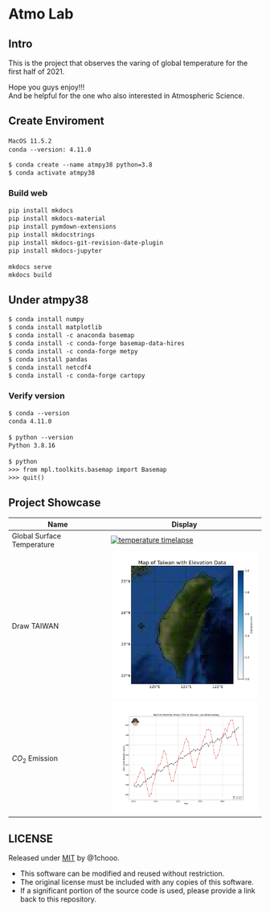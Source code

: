 # Atmo Lab

## Intro

This is the project that observes the varing of global temperature for the first half of 2021. 

Hope you guys enjoy!!!  
And be helpful for the one who also interested in Atmospheric Science.

## Create Enviroment
`MacOS 11.5.2`  
`conda --version: 4.11.0`
``` vim
$ conda create --name atmpy38 python=3.8
$ conda activate atmpy38
```

### Build web

```shell
pip install mkdocs
pip install mkdocs-material
pip install pymdown-extensions
pip install mkdocstrings
pip install mkdocs-git-revision-date-plugin
pip install mkdocs-jupyter

mkdocs serve
mkdocs build
```

## Under atmpy38

``` vim
$ conda install numpy
$ conda install matplotlib
$ conda install -c anaconda basemap
$ conda install -c conda-forge basemap-data-hires
$ conda install -c conda-forge metpy
$ conda install pandas
$ conda install netcdf4
$ conda install -c conda-forge cartopy
```

### Verify version

``` vim
$ conda --version
conda 4.11.0

$ python --version
Python 3.8.16

$ python
>>> from mpl.toolkits.basemap import Basemap
>>> quit()
```

## Project Showcase

| Name  | Display |
| ----------- | -------------------------------- |
| Global Surface Temperature | <a href="https://github.com/1chooo/global-climate/tree/main/surface_temperature"><img src="./assets/gif/temperature_timelapse.gif" alt="temperature timelapse" width="300"></a> |
| Draw TAIWAN | <a href="https://github.com/1chooo/global-climate/tree/main/draw_TAIWAN"><img src="./assets/imgs/Taiwan.jpg" alt="draw Taiwan" width="300"></a> |
| $CO_2$ Emission | <a href="https://github.com/1chooo/global-climate/tree/main/"><img src="./assets/imgs/co2_recent_monthly_mean.jpg" alt="CO2 Analysis" width="300"></a> |

<!-- <a href="<link>"><img src="./chem/src/imgs/watermark/monthly_mean/co2_recent_monthly_mean.jpg" alt="temperature timelapse" width="200"></a> -->

<!-- <img src="./draw_TAIWAN/img/Taiwan.jpg" width="200"/>  -->

## LICENSE

Released under [MIT](../LICENSE) by @1chooo.

* This software can be modified and reused without restriction.
* The original license must be included with any copies of this software.
* If a significant portion of the source code is used, please provide a link back to this repository.